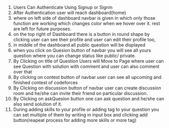 1. Users Can Authenticate Using Signup or Signin
2. After Authentication user will reach dashboard(home)
3. where on left side of dashboard navbar is given in which only those function are working which changes color when we hover over it. rest are left for future purposes.
4.  on the top right of Dashboard there is a button in round shape by clicking user can see their profile and user can edit their profile too,
5.  in middle of the dashboard all public question will be displayed
6.  when you click on Quesion button of navbar you will see all yours question where you can change status like public/ private.
7.  By Clicking on title of Question Users will Move to Page where user can see Question with solution with comment and user can also comment over that
8.  By clicking on contest button of navbar  user can see all upcoming and finished contest of codeforces
9.  By Clicking on discussion button of navbar user can create discussion room and he/she can invite their friend on particular discussion.
10.  By Clicking on askQuesion button one can ask question and he/she can also send solution of it.
11.  During adding skills to your profile or adding tag to your question you can set multiple of them by writing in input box and clicking add button(reapeat process for adding more skills or more tag)
